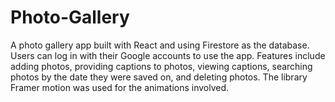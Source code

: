 # Photo-Gallery

A photo gallery app built with React and using Firestore as the database. Users can log in with their Google accounts to use the app. Features include adding photos, providing captions to photos, viewing captions, searching photos by the date they were saved on, and deleting photos. The library Framer motion was used for the animations involved.
